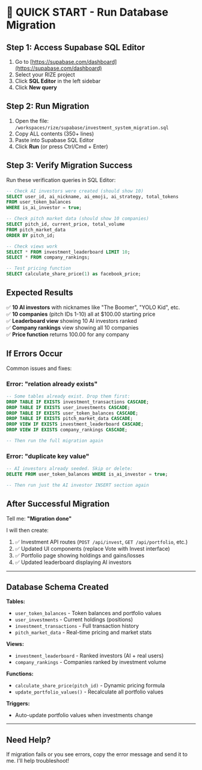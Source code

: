 # 🚀 QUICK START - Run Database Migration

## Step 1: Access Supabase SQL Editor

1. Go to [https://supabase.com/dashboard](https://supabase.com/dashboard)
2. Select your RIZE project
3. Click **SQL Editor** in the left sidebar
4. Click **New query**

## Step 2: Run Migration

1. Open the file: `/workspaces/rize/supabase/investment_system_migration.sql`
2. Copy ALL contents (350+ lines)
3. Paste into Supabase SQL Editor
4. Click **Run** (or press Ctrl/Cmd + Enter)

## Step 3: Verify Migration Success

Run these verification queries in SQL Editor:

```sql
-- Check AI investors were created (should show 10)
SELECT user_id, ai_nickname, ai_emoji, ai_strategy, total_tokens 
FROM user_token_balances 
WHERE is_ai_investor = true;

-- Check pitch market data (should show 10 companies)
SELECT pitch_id, current_price, total_volume 
FROM pitch_market_data 
ORDER BY pitch_id;

-- Check views work
SELECT * FROM investment_leaderboard LIMIT 10;
SELECT * FROM company_rankings;

-- Test pricing function
SELECT calculate_share_price(1) as facebook_price;
```

## Expected Results

✅ **10 AI investors** with nicknames like "The Boomer", "YOLO Kid", etc.  
✅ **10 companies** (pitch IDs 1-10) all at $100.00 starting price  
✅ **Leaderboard view** showing 10 AI investors ranked  
✅ **Company rankings** view showing all 10 companies  
✅ **Price function** returns 100.00 for any company  

## If Errors Occur

Common issues and fixes:

### Error: "relation already exists"
```sql
-- Some tables already exist. Drop them first:
DROP TABLE IF EXISTS investment_transactions CASCADE;
DROP TABLE IF EXISTS user_investments CASCADE;
DROP TABLE IF EXISTS user_token_balances CASCADE;
DROP TABLE IF EXISTS pitch_market_data CASCADE;
DROP VIEW IF EXISTS investment_leaderboard CASCADE;
DROP VIEW IF EXISTS company_rankings CASCADE;

-- Then run the full migration again
```

### Error: "duplicate key value"
```sql
-- AI investors already seeded. Skip or delete:
DELETE FROM user_token_balances WHERE is_ai_investor = true;

-- Then run just the AI investor INSERT section again
```

## After Successful Migration

Tell me: **"Migration done"**

I will then create:
1. ✅ Investment API routes (`POST /api/invest`, `GET /api/portfolio`, etc.)
2. ✅ Updated UI components (replace Vote with Invest interface)
3. ✅ Portfolio page showing holdings and gains/losses
4. ✅ Updated leaderboard displaying AI investors

---

## Database Schema Created

**Tables:**
- `user_token_balances` - Token balances and portfolio values
- `user_investments` - Current holdings (positions)
- `investment_transactions` - Full transaction history
- `pitch_market_data` - Real-time pricing and market stats

**Views:**
- `investment_leaderboard` - Ranked investors (AI + real users)
- `company_rankings` - Companies ranked by investment volume

**Functions:**
- `calculate_share_price(pitch_id)` - Dynamic pricing formula
- `update_portfolio_values()` - Recalculate all portfolio values

**Triggers:**
- Auto-update portfolio values when investments change

---

## Need Help?

If migration fails or you see errors, copy the error message and send it to me. I'll help troubleshoot!
